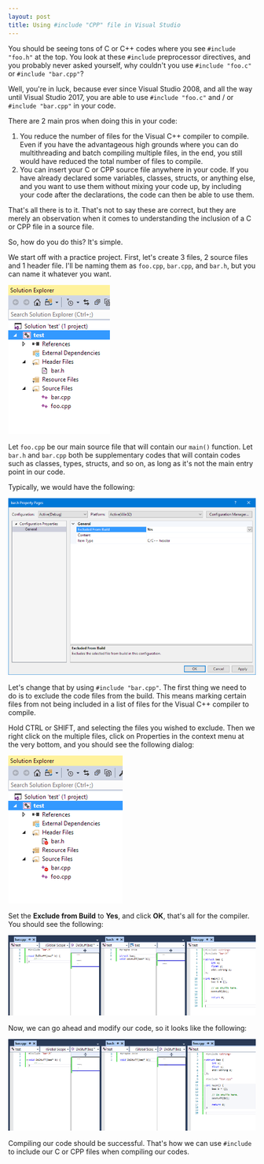 ```yaml
---
layout: post
title: Using #include "CPP" file in Visual Studio
---
```


You should be seeing tons of C or C++ codes where you see ```#include "foo.h"``` at the top. You look at these ```#include``` preprocessor directives, and you probably never asked yourself, why couldn't you use ```#include "foo.c"``` or ```#include "bar.cpp"```?

Well, you're in luck, because ever since Visual Studio 2008, and all the way until Visual Studio 2017, you are able to use ```#include "foo.c"``` and / or ```#include "bar.cpp"``` in your code.

There are 2 main pros when doing this in your code:

1. You reduce the number of files for the Visual C++ compiler to compile. Even if you have the advantageous high grounds where you can do multithreading and batch compiling multiple files, in the end, you still would have reduced the total number of files to compile.
2. You can insert your C or CPP source file anywhere in your code. If you have already declared some variables, classes, structs, or anything else, and you want to use them without mixing your code up, by including your code after the declarations, the code can then be able to use them.

That's all there is to it. That's not to say these are correct, but they are merely an observation when it comes to understanding the inclusion of a C or CPP file in a source file.

So, how do you do this? It's simple.

We start off with a practice project. First, let's create 3 files, 2 source files and 1 header file. I'll be naming them as ```foo.cpp```, ```bar.cpp```, and ```bar.h```, but you can name it whatever you want.

![](https://github.com/tommai78101/tommai78101.github.io/blob/master/images/visual_studio/solution_1.PNG)

Let ```foo.cpp``` be our main source file that will contain our ```main()``` function. Let ```bar.h``` and ```bar.cpp``` both be supplementary codes that will contain codes such as classes, types, structs, and so on, as long as it's not the main entry point in our code.

Typically, we would have the following:

![](https://github.com/tommai78101/tommai78101.github.io/blob/master/images/visual_studio/solution_2.PNG)

Let's change that by using ```#include "bar.cpp"```. The first thing we need to do is to exclude the code files from the build. This means marking certain files from not being included in a list of files for the Visual C++ compiler to compile. 

Hold CTRL or SHIFT, and selecting the files you wished to exclude. Then we right click on the multiple files, click on Properties in the context menu at the very bottom, and you should see the following dialog:

![](https://github.com/tommai78101/tommai78101.github.io/blob/master/images/visual_studio/solution_3.PNG)

Set the **Exclude from Build** to **Yes**, and click **OK**, that's all for the compiler. You should see the following:

![](https://github.com/tommai78101/tommai78101.github.io/blob/master/images/visual_studio/solution_5.PNG)

Now, we can go ahead and modify our code, so it looks like the following:

![](https://github.com/tommai78101/tommai78101.github.io/blob/master/images/visual_studio/solution_4.PNG)

Compiling our code should be successful. That's how we can use ```#include``` to include our C or CPP files when compiling our codes.








